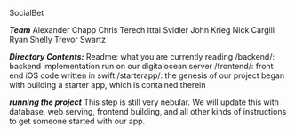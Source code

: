 SocialBet

***Team***
Alexander Chapp
Chris Terech
Ittai Svidler
John Krieg
Nick Cargill
Ryan Shelly
Trevor Swartz

***Directory Contents:***
Readme: what you are currently reading
/backend/: backend implementation run on our digitalocean server
/frontend/: front end iOS code written in swift
/starterapp/: the genesis of our project began with building a starter app, which is contained therein

***running the project***
This step is still very nebular. We will update this with database, web serving, frontend building, and all other kinds of instructions to get someone started with our app. 
